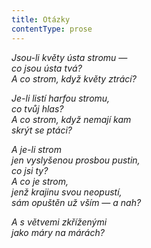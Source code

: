 ```yaml
---
title: Otázky
contentType: prose
---
```


<section>

_Jsou-li květy ústa stromu —  
co jsou ústa tvá?  
A co strom, když květy ztrácí?_

</section>

<section>

_Je-li listí harfou stromu,  
co tvůj hlas?  
A co strom, když nemají kam  
skrýt se ptáci?_

</section>

<section>

_A je-li strom  
jen vyslyšenou prosbou pustin,  
co jsi ty?  
A co je strom,  
jenž krajinu svou neopustí,  
sám opuštěn už vším — a nah?_

</section>

<section>

_A s větvemi zkříženými  
jako máry na márách?_

</section>
